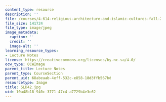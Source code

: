 ```yaml
---
content_type: resource
description: ''
file: /courses/4-614-religious-architecture-and-islamic-cultures-fall-2002/10a48b18940c377147c4a7729b4e3c62_SLD42.jpg
file_size: 141724
file_type: image/jpeg
image_metadata:
  caption: ''
  credit: ''
  image-alt: ''
learning_resource_types:
- Lecture Notes
license: https://creativecommons.org/licenses/by-nc-sa/4.0/
ocw_type: OCWImage
parent_title: Lecture Notes
parent_type: CourseSection
parent_uid: 68abeaab-4eff-532c-e858-18d3ffb567bd
resourcetype: Image
title: SLD42.jpg
uid: 10a48b18-940c-3771-47c4-a7729b4e3c62
---
```

